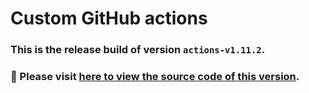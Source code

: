 # Custom GitHub actions
### This is the release build of version `actions-v1.11.2`.
### :pushpin: Please visit [here to view the source code of this version](https://github.com/woocommerce/grow/tree/ac1f4f25195381f651f10cbb2906f562cc452438/packages/github-actions).
